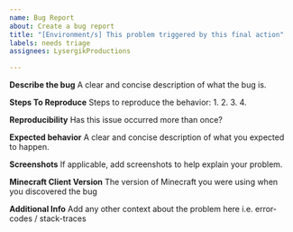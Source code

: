 ```yaml
---
name: Bug Report
about: Create a bug report
title: "[Environment/s] This problem triggered by this final action"
labels: needs triage
assignees: LysergikProductions

---
```


**Describe the bug**
A clear and concise description of what the bug is.

**Steps To Reproduce**
Steps to reproduce the behavior:
1. 
2. 
3. 
4. 

**Reproducibility**
Has this issue occurred more than once?

**Expected behavior**
A clear and concise description of what you expected to happen.

**Screenshots**
If applicable, add screenshots to help explain your problem.

**Minecraft Client Version**
The version of Minecraft you were using when you discovered the bug

**Additional Info**
Add any other context about the problem here i.e. error-codes / stack-traces
